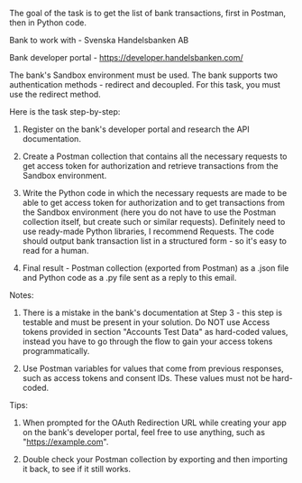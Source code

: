 The goal of the task is to get the list of bank transactions, first in Postman, then in Python code.

Bank to work with - Svenska Handelsbanken AB

Bank developer portal - https://developer.handelsbanken.com/

The bank's Sandbox environment must be used. The bank supports two authentication methods - redirect and decoupled. For this task, you must use the redirect method.

Here is the task step-by-step:

1. Register on the bank's developer portal and research the API documentation.

2. Create a Postman collection that contains all the necessary requests to get access token for authorization and retrieve transactions from the Sandbox environment.

3. Write the Python code in which the necessary requests are made to be able to get access token for authorization and to get transactions from the Sandbox environment (here you do not have to use the Postman collection itself, but create such or similar requests). Definitely need to use ready-made Python libraries, I recommend Requests. The code should output bank transaction list in a structured form - so it's easy to read for a human.

4. Final result - Postman collection (exported from Postman) as a .json file and Python code as a .py file sent as a reply to this email.

Notes:

1. There is a mistake in the bank's documentation at Step 3 - this step is testable and must be present in your solution. Do NOT use Access tokens provided in section "Accounts Test Data" as hard-coded values, instead you have to go through the flow to gain your access tokens programmatically.

2. Use Postman variables for values that come from previous responses, such as access tokens and consent IDs. These values must not be hard-coded.

Tips:

1. When prompted for the OAuth Redirection URL while creating your app on the bank's developer portal, feel free to use anything, such as "https://example.com".

2. Double check your Postman collection by exporting and then importing it back, to see if it still works.